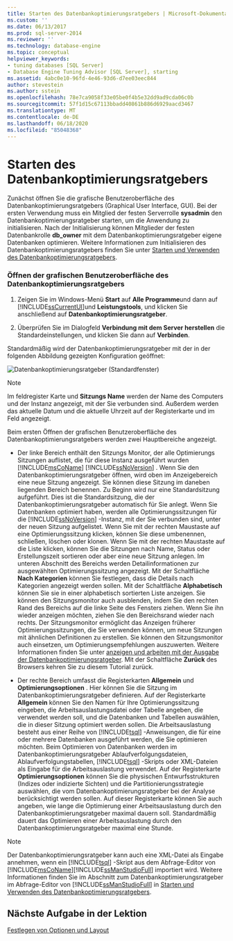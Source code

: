 ```yaml
---
title: Starten des Datenbankoptimierungsratgebers | Microsoft-Dokumentation
ms.custom: ''
ms.date: 06/13/2017
ms.prod: sql-server-2014
ms.reviewer: ''
ms.technology: database-engine
ms.topic: conceptual
helpviewer_keywords:
- tuning databases [SQL Server]
- Database Engine Tuning Advisor [SQL Server], starting
ms.assetid: 4abc0e10-96fd-4e46-93d6-d7ee03eec844
author: stevestein
ms.author: sstein
ms.openlocfilehash: 78e7ca9058f33e05be0f4b5e32dd9ad9cda06c0b
ms.sourcegitcommit: 57f1d15c67113bbadd40861b886d6929aacd3467
ms.translationtype: MT
ms.contentlocale: de-DE
ms.lasthandoff: 06/18/2020
ms.locfileid: "85048368"
---
```

# <a name="launching-database-engine-tuning-advisor"></a>Starten des Datenbankoptimierungsratgebers
  Zunächst öffnen Sie die grafische Benutzeroberfläche des Datenbankoptimierungsratgebers (Graphical User Interface, GUI). Bei der ersten Verwendung muss ein Mitglied der festen Serverrolle **sysadmin** den Datenbankoptimierungsratgeber starten, um die Anwendung zu initialisieren. Nach der Initialisierung können Mitglieder der festen Datenbankrolle **db_owner** mit dem Datenbankoptimierungsratgeber eigene Datenbanken optimieren. Weitere Informationen zum Initialisieren des Datenbankoptimierungsratgebers finden Sie unter [Starten und Verwenden des Datenbankoptimierungsratgebers](../../relational-databases/performance/database-engine-tuning-advisor.md).  
  
### <a name="open-the-database-engine-tuning-advisor-gui"></a>Öffnen der grafischen Benutzeroberfläche des Datenbankoptimierungsratgebers  
  
1.  Zeigen Sie im Windows-Menü **Start** auf **Alle Programme**und dann auf [!INCLUDE[ssCurrentUI](../../includes/sscurrentui-md.md)]und **Leistungstools**, und klicken Sie anschließend auf **Datenbankoptimierungsratgeber**.  
  
2.  Überprüfen Sie im Dialogfeld **Verbindung mit dem Server herstellen** die Standardeinstellungen, und klicken Sie dann auf **Verbinden**.  
  
 Standardmäßig wird der Datenbankoptimierungsratgeber mit der in der folgenden Abbildung gezeigten Konfiguration geöffnet:  
  
 ![Datenbankoptimierungsratgeber (Standardfenster)](media/defaultdtagui.gif "Datenbankoptimierungsratgeber (Standardfenster)")  
  
> [!NOTE]  
>  Im feldregister Karte und **Sitzungs Name** werden der Name des Computers und der Instanz angezeigt, mit der Sie verbunden sind. Außerdem werden das aktuelle Datum und die aktuelle Uhrzeit auf der Registerkarte und im Feld angezeigt.  
  
 Beim ersten Öffnen der grafischen Benutzeroberfläche des Datenbankoptimierungsratgebers werden zwei Hauptbereiche angezeigt.  
  
-   Der linke Bereich enthält den Sitzungs Monitor, der alle Optimierungs Sitzungen auflistet, die für diese Instanz ausgeführt wurden [!INCLUDE[msCoName](../../includes/msconame-md.md)] [!INCLUDE[ssNoVersion](../../includes/ssnoversion-md.md)] . Wenn Sie den Datenbankoptimierungsratgeber öffnen, wird oben im Anzeigebereich eine neue Sitzung angezeigt. Sie können diese Sitzung im daneben liegenden Bereich benennen. Zu Beginn wird nur eine Standardsitzung aufgeführt. Dies ist die Standardsitzung, die der Datenbankoptimierungsratgeber automatisch für Sie anlegt. Wenn Sie Datenbanken optimiert haben, werden alle Optimierungssitzungen für die [!INCLUDE[ssNoVersion](../../includes/ssnoversion-md.md)] -Instanz, mit der Sie verbunden sind, unter der neuen Sitzung aufgelistet. Wenn Sie mit der rechten Maustaste auf eine Optimierungssitzung klicken, können Sie diese umbenennen, schließen, löschen oder klonen. Wenn Sie mit der rechten Maustaste auf die Liste klicken, können Sie die Sitzungen nach Name, Status oder Erstellungszeit sortieren oder aber eine neue Sitzung anlegen. Im unteren Abschnitt des Bereichs werden Detailinformationen zur ausgewählten Optimierungssitzung angezeigt. Mit der Schaltfläche **Nach Kategorien** können Sie festlegen, dass die Details nach Kategorien angezeigt werden sollen. Mit der Schaltfläche **Alphabetisch** können Sie sie in einer alphabetisch sortierten Liste anzeigen. Sie können den Sitzungsmonitor auch ausblenden, indem Sie den rechten Rand des Bereichs auf die linke Seite des Fensters ziehen. Wenn Sie ihn wieder anzeigen möchten, ziehen Sie den Bereichsrand wieder nach rechts. Der Sitzungsmonitor ermöglicht das Anzeigen früherer Optimierungssitzungen, die Sie verwenden können, um neue Sitzungen mit ähnlichen Definitionen zu erstellen. Sie können den Sitzungsmonitor auch einsetzen, um Optimierungsempfehlungen auszuwerten. Weitere Informationen finden Sie unter [anzeigen und arbeiten mit der Ausgabe der Datenbankoptimierungsratgeber](../../relational-databases/performance/view-and-work-with-the-output-from-the-database-engine-tuning-advisor.md). Mit der Schaltfläche **Zurück** des Browsers kehren Sie zu diesem Tutorial zurück.  
  
-   Der rechte Bereich umfasst die Registerkarten **Allgemein** und **Optimierungsoptionen** . Hier können Sie die Sitzung im Datenbankoptimierungsratgeber definieren. Auf der Registerkarte **Allgemein** können Sie den Namen für Ihre Optimierungssitzung eingeben, die Arbeitsauslastungsdatei oder Tabelle angeben, die verwendet werden soll, und die Datenbanken und Tabellen auswählen, die in dieser Sitzung optimiert werden sollen. Die Arbeitsauslastung besteht aus einer Reihe von [!INCLUDE[tsql](../../includes/tsql-md.md)] -Anweisungen, die für eine oder mehrere Datenbanken ausgeführt werden, die Sie optimieren möchten. Beim Optimieren von Datenbanken werden im Datenbankoptimierungsratgeber Ablaufverfolgungsdateien, Ablaufverfolgungstabellen, [!INCLUDE[tsql](../../includes/tsql-md.md)] -Skripts oder XML-Dateien als Eingabe für die Arbeitsauslastung verwendet. Auf der Registerkarte **Optimierungsoptionen** können Sie die physischen Entwurfsstrukturen (Indizes oder indizierte Sichten) und die Partitionierungsstrategie auswählen, die vom Datenbankoptimierungsratgeber bei der Analyse berücksichtigt werden sollen. Auf dieser Registerkarte können Sie auch angeben, wie lange die Optimierung einer Arbeitsauslastung durch den Datenbankoptimierungsratgeber maximal dauern soll. Standardmäßig dauert das Optimieren einer Arbeitsauslastung durch den Datenbankoptimierungsratgeber maximal eine Stunde.  
  
> [!NOTE]  
>  Der Datenbankoptimierungsratgeber kann auch eine XML-Datei als Eingabe annehmen, wenn ein [!INCLUDE[tsql](../../includes/tsql-md.md)] -Skript aus dem Abfrage-Editor von [!INCLUDE[msCoName](../../includes/msconame-md.md)][!INCLUDE[ssManStudioFull](../../includes/ssmanstudiofull-md.md)] importiert wird. Weitere Informationen finden Sie im Abschnitt zum Datenbankoptimierungsratgeber im Abfrage-Editor von [!INCLUDE[ssManStudioFull](../../includes/ssmanstudiofull-md.md)] in [Starten und Verwenden des Datenbankoptimierungsratgebers](../../relational-databases/performance/database-engine-tuning-advisor.md).  
  
## <a name="next-task-in-lesson"></a>Nächste Aufgabe in der Lektion  
 [Festlegen von Optionen und Layout](lesson-1-2-setting-tool-options-and-layout.md)  
  
  
